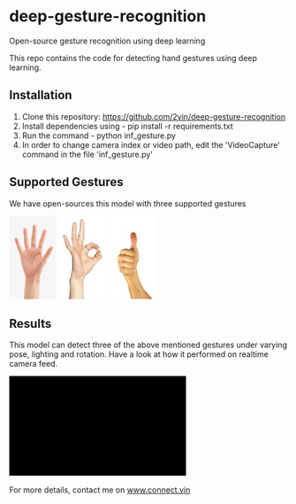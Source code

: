 # deep-gesture-recognition
Open-source gesture recognition using deep learning

This repo contains the code for detecting hand gestures using deep learning.

## Installation
1. Clone this repository: https://github.com/2vin/deep-gesture-recognition
2. Install dependencies using - pip install -r requirements.txt
3. Run the command - python inf_gesture.py
4. In order to change camera index or video path, edit the 'VideoCapture' command in the file 'inf_gesture.py'

## Supported Gestures
We have open-sources this model with three supported gestures

![](https://raw.githubusercontent.com/2vin/deep-gesture-recognition/master/data/palm_gesture.jpg "PALM")    ![](https://raw.githubusercontent.com/2vin/deep-gesture-recognition/master/data/ok_gesture.jpeg "OK")     ![](https://raw.githubusercontent.com/2vin/deep-gesture-recognition/master/data/thumb_gesture.jpeg "THUMB")


## Results

This model can detect three of the above mentioned gestures under varying pose, lighting and rotation. Have a look at how it performed on realtime camera feed.

![gesture Recognition](https://raw.githubusercontent.com/2vin/deep-gesture-recognition/master/data/gesture.gif "Results")

For more details, contact me on www.connect.vin
